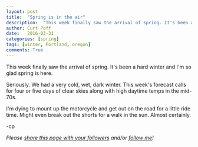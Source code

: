 ```yaml
---
layout: post
title:  "Spring is in the air"
description:  "This week finally saw the arrival of spring. It's been a hard winter and I'm so glad spring is here."
author: Curt Poff
date:   2016-03-31
categories: [spring]
tags: [winter, Portland, oregon]
comments: True
---
```

This week finally saw the arrival of spring. It's been a hard winter and I'm so glad spring is here.

<!--more-->

Seriously. We had a very cold, wet, dark winter. This week's forecast calls for four or five days of clear skies along with high daytime temps in the mid-70s.

I'm dying to mount up the motorcycle and get out on the road for a little ride time. Might even break out the shorts for a walk in the sun. Almost certainly.

-cp

*Please
<a href="https://twitter.com/intent/tweet?url={{ site.production_url }}{{ page.url }}&text={{ page.title }}&via=cpoff" 
   target="_blank">
  share this page with your followers</a> 
and/or 
<a href="https://twitter.com/cpoff">
  follow me</a>!*